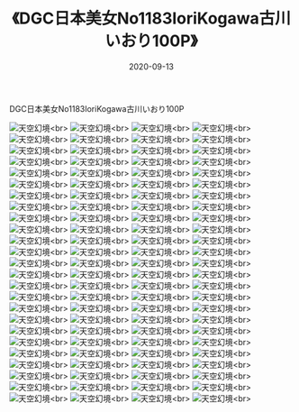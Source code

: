 ﻿---
layout: post
title: 《DGC日本美女No1183IoriKogawa古川いおり100P》
date: 2020-09-13
img: http://photo.orgx.cf/性感/2020/DGC日本美女No1183IoriKogawa古川いおり100P/000.jpg
tags: [美女,性感,泳衣]
---

DGC日本美女No1183IoriKogawa古川いおり100P



![天空幻境](http://photo.orgx.cf/性感/2020/DGC日本美女No1183IoriKogawa古川いおり100P/001.jpg''天空幻境'')<br>
![天空幻境](http://photo.orgx.cf/性感/2020/DGC日本美女No1183IoriKogawa古川いおり100P/002.jpg''天空幻境'')<br>
![天空幻境](http://photo.orgx.cf/性感/2020/DGC日本美女No1183IoriKogawa古川いおり100P/003.jpg''天空幻境'')<br>
![天空幻境](http://photo.orgx.cf/性感/2020/DGC日本美女No1183IoriKogawa古川いおり100P/004.jpg''天空幻境'')<br>
![天空幻境](http://photo.orgx.cf/性感/2020/DGC日本美女No1183IoriKogawa古川いおり100P/005.jpg''天空幻境'')<br>
![天空幻境](http://photo.orgx.cf/性感/2020/DGC日本美女No1183IoriKogawa古川いおり100P/006.jpg''天空幻境'')<br>
![天空幻境](http://photo.orgx.cf/性感/2020/DGC日本美女No1183IoriKogawa古川いおり100P/007.jpg''天空幻境'')<br>
![天空幻境](http://photo.orgx.cf/性感/2020/DGC日本美女No1183IoriKogawa古川いおり100P/008.jpg''天空幻境'')<br>
![天空幻境](http://photo.orgx.cf/性感/2020/DGC日本美女No1183IoriKogawa古川いおり100P/009.jpg''天空幻境'')<br>
![天空幻境](http://photo.orgx.cf/性感/2020/DGC日本美女No1183IoriKogawa古川いおり100P/010.jpg''天空幻境'')<br>
![天空幻境](http://photo.orgx.cf/性感/2020/DGC日本美女No1183IoriKogawa古川いおり100P/011.jpg''天空幻境'')<br>
![天空幻境](http://photo.orgx.cf/性感/2020/DGC日本美女No1183IoriKogawa古川いおり100P/012.jpg''天空幻境'')<br>
![天空幻境](http://photo.orgx.cf/性感/2020/DGC日本美女No1183IoriKogawa古川いおり100P/013.jpg''天空幻境'')<br>
![天空幻境](http://photo.orgx.cf/性感/2020/DGC日本美女No1183IoriKogawa古川いおり100P/014.jpg''天空幻境'')<br>
![天空幻境](http://photo.orgx.cf/性感/2020/DGC日本美女No1183IoriKogawa古川いおり100P/015.jpg''天空幻境'')<br>
![天空幻境](http://photo.orgx.cf/性感/2020/DGC日本美女No1183IoriKogawa古川いおり100P/016.jpg''天空幻境'')<br>
![天空幻境](http://photo.orgx.cf/性感/2020/DGC日本美女No1183IoriKogawa古川いおり100P/017.jpg''天空幻境'')<br>
![天空幻境](http://photo.orgx.cf/性感/2020/DGC日本美女No1183IoriKogawa古川いおり100P/018.jpg''天空幻境'')<br>
![天空幻境](http://photo.orgx.cf/性感/2020/DGC日本美女No1183IoriKogawa古川いおり100P/019.jpg''天空幻境'')<br>
![天空幻境](http://photo.orgx.cf/性感/2020/DGC日本美女No1183IoriKogawa古川いおり100P/020.jpg''天空幻境'')<br>
![天空幻境](http://photo.orgx.cf/性感/2020/DGC日本美女No1183IoriKogawa古川いおり100P/021.jpg''天空幻境'')<br>
![天空幻境](http://photo.orgx.cf/性感/2020/DGC日本美女No1183IoriKogawa古川いおり100P/022.jpg''天空幻境'')<br>
![天空幻境](http://photo.orgx.cf/性感/2020/DGC日本美女No1183IoriKogawa古川いおり100P/023.jpg''天空幻境'')<br>
![天空幻境](http://photo.orgx.cf/性感/2020/DGC日本美女No1183IoriKogawa古川いおり100P/024.jpg''天空幻境'')<br>
![天空幻境](http://photo.orgx.cf/性感/2020/DGC日本美女No1183IoriKogawa古川いおり100P/025.jpg''天空幻境'')<br>
![天空幻境](http://photo.orgx.cf/性感/2020/DGC日本美女No1183IoriKogawa古川いおり100P/026.jpg''天空幻境'')<br>
![天空幻境](http://photo.orgx.cf/性感/2020/DGC日本美女No1183IoriKogawa古川いおり100P/027.jpg''天空幻境'')<br>
![天空幻境](http://photo.orgx.cf/性感/2020/DGC日本美女No1183IoriKogawa古川いおり100P/028.jpg''天空幻境'')<br>
![天空幻境](http://photo.orgx.cf/性感/2020/DGC日本美女No1183IoriKogawa古川いおり100P/029.jpg''天空幻境'')<br>
![天空幻境](http://photo.orgx.cf/性感/2020/DGC日本美女No1183IoriKogawa古川いおり100P/030.jpg''天空幻境'')<br>
![天空幻境](http://photo.orgx.cf/性感/2020/DGC日本美女No1183IoriKogawa古川いおり100P/031.jpg''天空幻境'')<br>
![天空幻境](http://photo.orgx.cf/性感/2020/DGC日本美女No1183IoriKogawa古川いおり100P/032.jpg''天空幻境'')<br>
![天空幻境](http://photo.orgx.cf/性感/2020/DGC日本美女No1183IoriKogawa古川いおり100P/033.jpg''天空幻境'')<br>
![天空幻境](http://photo.orgx.cf/性感/2020/DGC日本美女No1183IoriKogawa古川いおり100P/034.jpg''天空幻境'')<br>
![天空幻境](http://photo.orgx.cf/性感/2020/DGC日本美女No1183IoriKogawa古川いおり100P/035.jpg''天空幻境'')<br>
![天空幻境](http://photo.orgx.cf/性感/2020/DGC日本美女No1183IoriKogawa古川いおり100P/036.jpg''天空幻境'')<br>
![天空幻境](http://photo.orgx.cf/性感/2020/DGC日本美女No1183IoriKogawa古川いおり100P/037.jpg''天空幻境'')<br>
![天空幻境](http://photo.orgx.cf/性感/2020/DGC日本美女No1183IoriKogawa古川いおり100P/038.jpg''天空幻境'')<br>
![天空幻境](http://photo.orgx.cf/性感/2020/DGC日本美女No1183IoriKogawa古川いおり100P/039.jpg''天空幻境'')<br>
![天空幻境](http://photo.orgx.cf/性感/2020/DGC日本美女No1183IoriKogawa古川いおり100P/040.jpg''天空幻境'')<br>
![天空幻境](http://photo.orgx.cf/性感/2020/DGC日本美女No1183IoriKogawa古川いおり100P/041.jpg''天空幻境'')<br>
![天空幻境](http://photo.orgx.cf/性感/2020/DGC日本美女No1183IoriKogawa古川いおり100P/042.jpg''天空幻境'')<br>
![天空幻境](http://photo.orgx.cf/性感/2020/DGC日本美女No1183IoriKogawa古川いおり100P/043.jpg''天空幻境'')<br>
![天空幻境](http://photo.orgx.cf/性感/2020/DGC日本美女No1183IoriKogawa古川いおり100P/044.jpg''天空幻境'')<br>
![天空幻境](http://photo.orgx.cf/性感/2020/DGC日本美女No1183IoriKogawa古川いおり100P/045.jpg''天空幻境'')<br>
![天空幻境](http://photo.orgx.cf/性感/2020/DGC日本美女No1183IoriKogawa古川いおり100P/046.jpg''天空幻境'')<br>
![天空幻境](http://photo.orgx.cf/性感/2020/DGC日本美女No1183IoriKogawa古川いおり100P/047.jpg''天空幻境'')<br>
![天空幻境](http://photo.orgx.cf/性感/2020/DGC日本美女No1183IoriKogawa古川いおり100P/048.jpg''天空幻境'')<br>
![天空幻境](http://photo.orgx.cf/性感/2020/DGC日本美女No1183IoriKogawa古川いおり100P/049.jpg''天空幻境'')<br>
![天空幻境](http://photo.orgx.cf/性感/2020/DGC日本美女No1183IoriKogawa古川いおり100P/050.jpg''天空幻境'')<br>
![天空幻境](http://photo.orgx.cf/性感/2020/DGC日本美女No1183IoriKogawa古川いおり100P/051.jpg''天空幻境'')<br>
![天空幻境](http://photo.orgx.cf/性感/2020/DGC日本美女No1183IoriKogawa古川いおり100P/052.jpg''天空幻境'')<br>
![天空幻境](http://photo.orgx.cf/性感/2020/DGC日本美女No1183IoriKogawa古川いおり100P/053.jpg''天空幻境'')<br>
![天空幻境](http://photo.orgx.cf/性感/2020/DGC日本美女No1183IoriKogawa古川いおり100P/054.jpg''天空幻境'')<br>
![天空幻境](http://photo.orgx.cf/性感/2020/DGC日本美女No1183IoriKogawa古川いおり100P/055.jpg''天空幻境'')<br>
![天空幻境](http://photo.orgx.cf/性感/2020/DGC日本美女No1183IoriKogawa古川いおり100P/056.jpg''天空幻境'')<br>
![天空幻境](http://photo.orgx.cf/性感/2020/DGC日本美女No1183IoriKogawa古川いおり100P/057.jpg''天空幻境'')<br>
![天空幻境](http://photo.orgx.cf/性感/2020/DGC日本美女No1183IoriKogawa古川いおり100P/058.jpg''天空幻境'')<br>
![天空幻境](http://photo.orgx.cf/性感/2020/DGC日本美女No1183IoriKogawa古川いおり100P/059.jpg''天空幻境'')<br>
![天空幻境](http://photo.orgx.cf/性感/2020/DGC日本美女No1183IoriKogawa古川いおり100P/060.jpg''天空幻境'')<br>
![天空幻境](http://photo.orgx.cf/性感/2020/DGC日本美女No1183IoriKogawa古川いおり100P/061.jpg''天空幻境'')<br>
![天空幻境](http://photo.orgx.cf/性感/2020/DGC日本美女No1183IoriKogawa古川いおり100P/062.jpg''天空幻境'')<br>
![天空幻境](http://photo.orgx.cf/性感/2020/DGC日本美女No1183IoriKogawa古川いおり100P/063.jpg''天空幻境'')<br>
![天空幻境](http://photo.orgx.cf/性感/2020/DGC日本美女No1183IoriKogawa古川いおり100P/064.jpg''天空幻境'')<br>
![天空幻境](http://photo.orgx.cf/性感/2020/DGC日本美女No1183IoriKogawa古川いおり100P/065.jpg''天空幻境'')<br>
![天空幻境](http://photo.orgx.cf/性感/2020/DGC日本美女No1183IoriKogawa古川いおり100P/066.jpg''天空幻境'')<br>
![天空幻境](http://photo.orgx.cf/性感/2020/DGC日本美女No1183IoriKogawa古川いおり100P/067.jpg''天空幻境'')<br>
![天空幻境](http://photo.orgx.cf/性感/2020/DGC日本美女No1183IoriKogawa古川いおり100P/068.jpg''天空幻境'')<br>
![天空幻境](http://photo.orgx.cf/性感/2020/DGC日本美女No1183IoriKogawa古川いおり100P/069.jpg''天空幻境'')<br>
![天空幻境](http://photo.orgx.cf/性感/2020/DGC日本美女No1183IoriKogawa古川いおり100P/070.jpg''天空幻境'')<br>
![天空幻境](http://photo.orgx.cf/性感/2020/DGC日本美女No1183IoriKogawa古川いおり100P/071.jpg''天空幻境'')<br>
![天空幻境](http://photo.orgx.cf/性感/2020/DGC日本美女No1183IoriKogawa古川いおり100P/072.jpg''天空幻境'')<br>
![天空幻境](http://photo.orgx.cf/性感/2020/DGC日本美女No1183IoriKogawa古川いおり100P/073.jpg''天空幻境'')<br>
![天空幻境](http://photo.orgx.cf/性感/2020/DGC日本美女No1183IoriKogawa古川いおり100P/074.jpg''天空幻境'')<br>
![天空幻境](http://photo.orgx.cf/性感/2020/DGC日本美女No1183IoriKogawa古川いおり100P/075.jpg''天空幻境'')<br>
![天空幻境](http://photo.orgx.cf/性感/2020/DGC日本美女No1183IoriKogawa古川いおり100P/076.jpg''天空幻境'')<br>
![天空幻境](http://photo.orgx.cf/性感/2020/DGC日本美女No1183IoriKogawa古川いおり100P/077.jpg''天空幻境'')<br>
![天空幻境](http://photo.orgx.cf/性感/2020/DGC日本美女No1183IoriKogawa古川いおり100P/078.jpg''天空幻境'')<br>
![天空幻境](http://photo.orgx.cf/性感/2020/DGC日本美女No1183IoriKogawa古川いおり100P/079.jpg''天空幻境'')<br>
![天空幻境](http://photo.orgx.cf/性感/2020/DGC日本美女No1183IoriKogawa古川いおり100P/080.jpg''天空幻境'')<br>
![天空幻境](http://photo.orgx.cf/性感/2020/DGC日本美女No1183IoriKogawa古川いおり100P/081.jpg''天空幻境'')<br>
![天空幻境](http://photo.orgx.cf/性感/2020/DGC日本美女No1183IoriKogawa古川いおり100P/082.jpg''天空幻境'')<br>
![天空幻境](http://photo.orgx.cf/性感/2020/DGC日本美女No1183IoriKogawa古川いおり100P/083.jpg''天空幻境'')<br>
![天空幻境](http://photo.orgx.cf/性感/2020/DGC日本美女No1183IoriKogawa古川いおり100P/084.jpg''天空幻境'')<br>
![天空幻境](http://photo.orgx.cf/性感/2020/DGC日本美女No1183IoriKogawa古川いおり100P/085.jpg''天空幻境'')<br>
![天空幻境](http://photo.orgx.cf/性感/2020/DGC日本美女No1183IoriKogawa古川いおり100P/086.jpg''天空幻境'')<br>
![天空幻境](http://photo.orgx.cf/性感/2020/DGC日本美女No1183IoriKogawa古川いおり100P/087.jpg''天空幻境'')<br>
![天空幻境](http://photo.orgx.cf/性感/2020/DGC日本美女No1183IoriKogawa古川いおり100P/088.jpg''天空幻境'')<br>
![天空幻境](http://photo.orgx.cf/性感/2020/DGC日本美女No1183IoriKogawa古川いおり100P/089.jpg''天空幻境'')<br>
![天空幻境](http://photo.orgx.cf/性感/2020/DGC日本美女No1183IoriKogawa古川いおり100P/090.jpg''天空幻境'')<br>
![天空幻境](http://photo.orgx.cf/性感/2020/DGC日本美女No1183IoriKogawa古川いおり100P/091.jpg''天空幻境'')<br>
![天空幻境](http://photo.orgx.cf/性感/2020/DGC日本美女No1183IoriKogawa古川いおり100P/092.jpg''天空幻境'')<br>
![天空幻境](http://photo.orgx.cf/性感/2020/DGC日本美女No1183IoriKogawa古川いおり100P/093.jpg''天空幻境'')<br>
![天空幻境](http://photo.orgx.cf/性感/2020/DGC日本美女No1183IoriKogawa古川いおり100P/094.jpg''天空幻境'')<br>
![天空幻境](http://photo.orgx.cf/性感/2020/DGC日本美女No1183IoriKogawa古川いおり100P/095.jpg''天空幻境'')<br>
![天空幻境](http://photo.orgx.cf/性感/2020/DGC日本美女No1183IoriKogawa古川いおり100P/096.jpg''天空幻境'')<br>
![天空幻境](http://photo.orgx.cf/性感/2020/DGC日本美女No1183IoriKogawa古川いおり100P/097.jpg''天空幻境'')<br>
![天空幻境](http://photo.orgx.cf/性感/2020/DGC日本美女No1183IoriKogawa古川いおり100P/098.jpg''天空幻境'')<br>
![天空幻境](http://photo.orgx.cf/性感/2020/DGC日本美女No1183IoriKogawa古川いおり100P/099.jpg''天空幻境'')<br>
![天空幻境](http://photo.orgx.cf/性感/2020/DGC日本美女No1183IoriKogawa古川いおり100P/100.jpg''天空幻境'')<br>